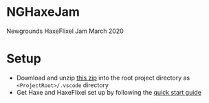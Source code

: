# NGHaxeJam
Newgrounds HaxeFlixel Jam March 2020

# Setup
 * Download and unzip [this zip](https://drive.google.com/open?id=1S7qSJDC4Wp-Vshn1x3M7Z-1HDdRZncOH) into the root project directory as `<ProjectRoot>/.vscode` directory
 * Get Haxe and HaxeFlixel set up by following the [quick start guide](https://haxeflixel.com/documentation/getting-started/)
